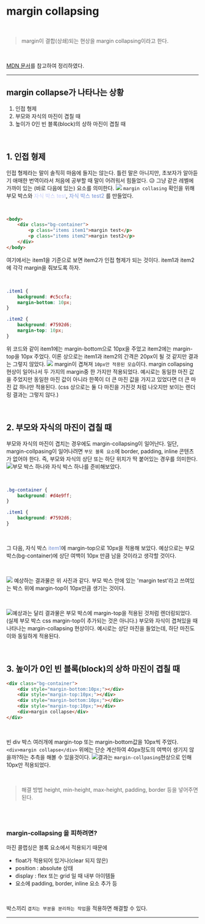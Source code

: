 # margin collapsing

<br>

> margin이 결합(상쇄)되는 현상을 margin collapsing이라고 한다.

<br>

[MDN 문서](https://developer.mozilla.org/ko/docs/Web/CSS/CSS_Box_Model/Mastering_margin_collapsing)를 참고하여 정리하였다.

---

## margin collapse가 나타나는 상황

1. 인접 형제
2. 부모와 자식의 마진이 겹칠 때
3. 높이가 0인 빈 블록(block)의 상하 마진이 겹칠 때

<br>

## 1. 인접 형제

인접 형제라는 말이 솔직히 마음에 들지는 않는다. 틀린 말은 아니지만, 초보자가 알아듣기 애매한 번역이라서 처음에 공부할 때 말이 어려워서 힘들었다. 😥 그냥 같은 레벨에 가까이 있는 (바로 다음에 있는) 요소를 의미한다.
![](https://media.vlpt.us/images/reasonz/post/053be8f4-519d-4736-b3ef-e3ed54eade54/margin-collapse.png)
`margin collasing` 확인을 위해 부모 박스와 <span style="color : #c5ccfa">자식 박스 test</span>, <span style="color:#7592d6">자식 박스 test2</span> 를 만들었다.

<br>

```html
<body>
    <div class="bg-container">
        <p class="items item1">margin test</p>
        <p class="items item2">margin test2</p>
    </div>
</body>
```

여기에서는 item1을 기준으로 보면 item2가 인접 형제가 되는 것이다.
item1과 item2에 각각 margin을 줘보도록 하자.

<br>

```css
.item1 {
    background: #c5ccfa;
    margin-bottom: 10px;
}

.item2 {
    background: #7592d6;
    margin-top: 10px;
}
```

위 코드와 같이 item1에는 margin-bottom으로 10px을 주었고 item2에는 margin-top을 10px 주었다.
이론 상으로는 item1과 item2의 간격은 20px이 될 것 같지만 결과는 그렇지 않았다.
![](https://media.vlpt.us/images/reasonz/post/d3c225ed-e6cc-4dbc-a3e1-da9d5347d5f4/margin-collapse2.png) margin이 겹쳐져 `10px만 적용된 모습`이다. margin collapsing 현상이 일어나서 두 가지의 margin중 한 가지만 적용되었다. 예시로는 동일한 마진 값을 주었지만 동일한 마진 값이 아니라 한쪽이 더 큰 마진 값을 가지고 있었다면 더 큰 마진 값 하나만 적용된다. (css 상으로는 둘 다 마진을 가진것 처럼 나오지만 보이는 렌더링 결과는 그렇지 않다.)

<br>

## 2. 부모와 자식의 마진이 겹칠 때

부모와 자식의 마진이 겹치는 경우에도 margin-collapsing이 일어난다.
일단, margin-collpasing이 일어나려면 `부모 블록 요소`에 border, padding, inline 콘텐츠가 없어야 한다. 즉, 부모와 자식의 상단 또는 하단 위치가 딱 붙어있는 경우를 의미한다.
![](https://media.vlpt.us/images/reasonz/post/88636481-52ab-49ed-95e4-896f74a388a4/margin-collapse3.png)부모 박스 하나와 자식 박스 하나를 준비해보았다.

<br>

```css
.bg-container {
    background: #d4e9ff;
}

.item1 {
    background: #7592d6;
}
```

<br>

그 다음, 자식 박스 <span style="color:#7592d6">item1</span>에 margin-top으로 10px을 적용해 보았다. 예상으로는 부모 박스(bg-container)에 상단 여백이 10px 만큼 남을 것이라고 생각할 것이다.

<br>

![](https://media.vlpt.us/images/reasonz/post/9cd16222-1ad1-411a-b0de-03fc3da16c74/margin-collapse4.png) 예상하는 결과물은 위 사진과 같다. 부모 박스 안에 있는 'margin test'라고 쓰여있는 박스 위에 margin-top이 10px만큼 생기는 것이다.

<br>

![](https://media.vlpt.us/images/reasonz/post/7243dd4f-2a0d-4e0e-bb05-75f93fc5fa44/margin-collapse7.png)예상과는 달리 결과물은 부모 박스에 margin-top을 적용된 것처럼 렌더링되었다. (실제 부모 박스 css margin-top이 추가되는 것은 아니다.)
부모와 자식이 겹쳐있을 때 나타나는 margin-collapsing 현상이다.
예시로는 상단 마진을 들었는데, 하단 마진도 이와 동일하게 적용된다.
<br>

<br>

## 3. 높이가 0인 빈 블록(block)의 상하 마진이 겹칠 때

```html
<div class="bg-container">
    <div style="margin-bottom:10px;"></div>
    <div style="margin-top:10px;"></div>
    <div style="margin-bottom:10px;"></div>
    <div style="margin-top:10px;"></div>
    <div>margin collapse</div>
</div>
```

<br>

빈 div 박스 여러개에 margin-top 또는 margin-bottom값을 10px씩 주었다. `<div>margin collapse</div>` 위에는 단순 계산하여 40px정도의 여백이 생기지 않을까?하는 추측을 해볼 수 있을것이다.
![](https://media.vlpt.us/images/reasonz/post/00840ff4-5a57-4574-9567-91018cc3e254/margin-collapse8.png)결과는 `margin-collpasing`현상으로 인해 10px만 적용되었다.

<br>

> 해결 방법
> height, min-height, max-height, padding, border 등을 넣어주면 된다.

<br>
<br>

### margin-collapsing 을 피하려면?

마진 콜랩싱은 블록 요소에서 적용되기 때문에

-   float가 적용되어 있거나(clear 되지 않은)
-   position : absolute 상태
-   display : flex 또는 grid 일 때 내부 아이템들
-   요소에 padding, border, inline 요소 추가 등

<br>

박스끼리 `겹치는 부분을 분리하는 작업`을 적용하면 해결할 수 있다.

---
